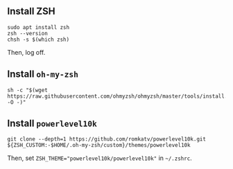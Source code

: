 ## Install ZSH

```
sudo apt install zsh
zsh --version
chsh -s $(which zsh)
```
Then, log off.


## Install `oh-my-zsh`
```
sh -c "$(wget https://raw.githubusercontent.com/ohmyzsh/ohmyzsh/master/tools/install.sh -O -)"
```

## Install `powerlevel10k`
```
git clone --depth=1 https://github.com/romkatv/powerlevel10k.git ${ZSH_CUSTOM:-$HOME/.oh-my-zsh/custom}/themes/powerlevel10k
```
Then, set `ZSH_THEME="powerlevel10k/powerlevel10k"` in `~/.zshrc`.
